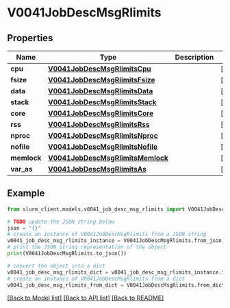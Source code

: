 # V0041JobDescMsgRlimits


## Properties

Name | Type | Description | Notes
------------ | ------------- | ------------- | -------------
**cpu** | [**V0041JobDescMsgRlimitsCpu**](V0041JobDescMsgRlimitsCpu.md) |  | [optional] 
**fsize** | [**V0041JobDescMsgRlimitsFsize**](V0041JobDescMsgRlimitsFsize.md) |  | [optional] 
**data** | [**V0041JobDescMsgRlimitsData**](V0041JobDescMsgRlimitsData.md) |  | [optional] 
**stack** | [**V0041JobDescMsgRlimitsStack**](V0041JobDescMsgRlimitsStack.md) |  | [optional] 
**core** | [**V0041JobDescMsgRlimitsCore**](V0041JobDescMsgRlimitsCore.md) |  | [optional] 
**rss** | [**V0041JobDescMsgRlimitsRss**](V0041JobDescMsgRlimitsRss.md) |  | [optional] 
**nproc** | [**V0041JobDescMsgRlimitsNproc**](V0041JobDescMsgRlimitsNproc.md) |  | [optional] 
**nofile** | [**V0041JobDescMsgRlimitsNofile**](V0041JobDescMsgRlimitsNofile.md) |  | [optional] 
**memlock** | [**V0041JobDescMsgRlimitsMemlock**](V0041JobDescMsgRlimitsMemlock.md) |  | [optional] 
**var_as** | [**V0041JobDescMsgRlimitsAs**](V0041JobDescMsgRlimitsAs.md) |  | [optional] 

## Example

```python
from slurm_client.models.v0041_job_desc_msg_rlimits import V0041JobDescMsgRlimits

# TODO update the JSON string below
json = "{}"
# create an instance of V0041JobDescMsgRlimits from a JSON string
v0041_job_desc_msg_rlimits_instance = V0041JobDescMsgRlimits.from_json(json)
# print the JSON string representation of the object
print(V0041JobDescMsgRlimits.to_json())

# convert the object into a dict
v0041_job_desc_msg_rlimits_dict = v0041_job_desc_msg_rlimits_instance.to_dict()
# create an instance of V0041JobDescMsgRlimits from a dict
v0041_job_desc_msg_rlimits_from_dict = V0041JobDescMsgRlimits.from_dict(v0041_job_desc_msg_rlimits_dict)
```
[[Back to Model list]](../README.md#documentation-for-models) [[Back to API list]](../README.md#documentation-for-api-endpoints) [[Back to README]](../README.md)


